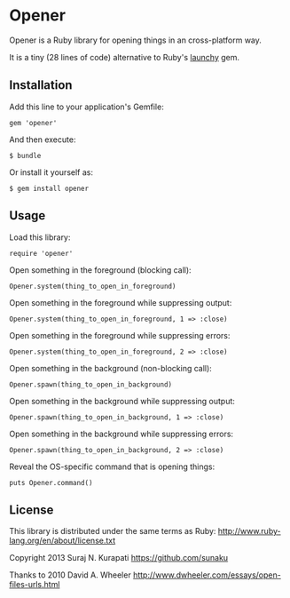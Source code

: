 # Opener

Opener is a Ruby library for opening things in an cross-platform way.

It is a tiny (28 lines of code) alternative to Ruby's [launchy] gem.

[launchy]: http://rubygems.org/gems/launchy

## Installation

Add this line to your application's Gemfile:

    gem 'opener'

And then execute:

    $ bundle

Or install it yourself as:

    $ gem install opener

## Usage

Load this library:

    require 'opener'

Open something in the foreground (blocking call):

    Opener.system(thing_to_open_in_foreground)

Open something in the foreground while suppressing output:

    Opener.system(thing_to_open_in_foreground, 1 => :close)

Open something in the foreground while suppressing errors:

    Opener.system(thing_to_open_in_foreground, 2 => :close)

Open something in the background (non-blocking call):

    Opener.spawn(thing_to_open_in_background)

Open something in the background while suppressing output:

    Opener.spawn(thing_to_open_in_background, 1 => :close)

Open something in the background while suppressing errors:

    Opener.spawn(thing_to_open_in_background, 2 => :close)

Reveal the OS-specific command that is opening things:

    puts Opener.command()

## License

This library is distributed under the same terms as Ruby:
<http://www.ruby-lang.org/en/about/license.txt>

Copyright 2013 Suraj N. Kurapati <https://github.com/sunaku>

Thanks to 2010 David A. Wheeler <http://www.dwheeler.com/essays/open-files-urls.html>
